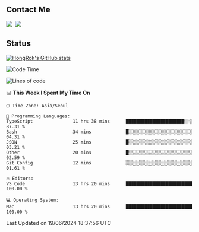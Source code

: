 ## Contact Me
<a href="https://instagram.com/_hongrok"><img src="https://img.shields.io/badge/Instagram-E4405F?style=for-the-badge&logo=Instagram&logoColor=white"/></a>&nbsp;
<img src="https://img.shields.io/badge/HongRok @hlog2e-5865F2?style=for-the-badge&logo=Discord&logoColor=white"/>&nbsp;

## Status

[![HongRok's GitHub stats](https://github-readme-stats.vercel.app/api?username=hlog2e&count_private=true)](https://github.com/anuraghazra/github-readme-stats)
<!--START_SECTION:waka-->
![Code Time](http://img.shields.io/badge/Code%20Time-648%20hrs%2024%20mins-blue)

![Lines of code](https://img.shields.io/badge/From%20Hello%20World%20I%27ve%20Written-517.9%20thousand%20lines%20of%20code-blue)

📊 **This Week I Spent My Time On** 

```text
🕑︎ Time Zone: Asia/Seoul

💬 Programming Languages: 
TypeScript               11 hrs 38 mins      ██████████████████████░░░   87.31 % 
Bash                     34 mins             █░░░░░░░░░░░░░░░░░░░░░░░░   04.31 % 
JSON                     25 mins             █░░░░░░░░░░░░░░░░░░░░░░░░   03.21 % 
Other                    20 mins             █░░░░░░░░░░░░░░░░░░░░░░░░   02.59 % 
Git Config               12 mins             ░░░░░░░░░░░░░░░░░░░░░░░░░   01.61 % 

🔥 Editors: 
VS Code                  13 hrs 20 mins      █████████████████████████   100.00 % 

💻 Operating System: 
Mac                      13 hrs 20 mins      █████████████████████████   100.00 % 
```


 Last Updated on 19/06/2024 18:37:56 UTC
<!--END_SECTION:waka-->
